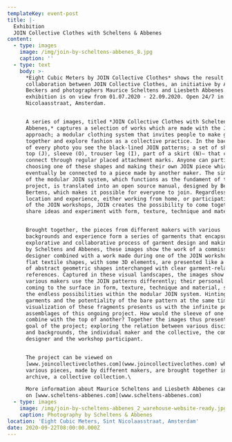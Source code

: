 ```yaml
---
templateKey: event-post
title: |-
  Exhibition
  JOIN Collective Clothes with Scheltens & Abbenes
content:
  - type: images
    image: /img/join-by-scheltens-abbenes_8.jpg
    caption: ''
  - type: text
    body: >-
      *Eight Cubic Meters by JOIN Collective Clothes* shows the result of a
      collaboration between JOIN Collective Clothes, an initiative by Anouk
      Beckers and photographers Maurice Scheltens and Liesbeth Abbenes. This
      exhibition is on view from 01.07.2020 - 22.09.2020. Open 24/7 in Sint
      Nicolaasstraat, Amsterdam. 


      A series of images, titled *JOIN Collective Clothes with Scheltens &
      Abbenes,* captures a selection of works which are made with the JOIN
      approach; a modular clothing system that invites people to make garments
      together and explore fashion as a collective practice. In the background
      of every photo you see the black-lined JOIN patterns; a set of shapes –
      top (J), sleeve (O), trouser leg (I), part of a skirt (N)– that can
      connect through regular placed attachment marks. Anyone can participate by
      choosing one of these shapes and making their own JOIN piece which can
      eventually be connected to a piece made by another maker. The simplicity
      of the modular JOIN system, which functions as the fundament of the
      project, is translated into an open source manual, designed by Beau
      Bertens, which makes it possible for everyone to join. Regardless of
      location and experience, either working from home, or participating in one
      of the JOIN workshops, JOIN creates the possibility to come together,
      share ideas and experiment with form, texture, technique and material.


      Brought together, the pieces from different makers with various
      backgrounds and experience form a series of garments that encapsulate an
      explorative and collaborative process of garment design and making. Made
      by Scheltens and Abbenes, these images show the work of a commissioned
      designer combined with a work made during one of the JOIN workshops. The
      flat textile shapes, with some 3D elements, are presented like a landscape
      of abstract geometric shapes interchanged with clear garment-related
      references. Captured in these visual landscapes, the images show how the
      various makers use the JOIN patterns differently; their personal choices
      coming to the surface in form, texture, technique and material, showing
      the endless possibilities within the modular JOIN system. Hinting towards
      garments and the potentiality of the bare pattern at the same time, the
      visualization of these fragments presents us with the infinite possible
      assemblages of this ongoing project. How would the sleeve of one maker
      combine with the top of another? Together the images thus present the main
      goal of the project; exploring the relation between various disciplines
      and backgrounds, the individual maker and the collective, the commissioned
      designer and the workshop participant.


      The project can be viewed on
      [www.joincollectiveclothes.com](www.joincollectiveclothes.com) where the
      various pieces, made by different makers, are brought together in one
      archive, a collective collection.\

      More information about Maurice Scheltens and Liesbeth Abbenes can be found
      on [www.scheltens-abbenes.com](www.scheltens-abbenes.com)
  - type: images
    image: /img/join-by-scheltens-abbenes_2_warehouse-website-ready.jpg
    caption: Photography by Scheltens & Abbenes
location: 'Eight Cubic Meters, Sint Nicolaasstraat, Amsterdam'
date: 2020-09-22T08:00:00.000Z
---
```

